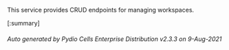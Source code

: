 






This service provides CRUD endpoints for managing workspaces.

[:summary]

###### Auto generated by Pydio Cells Enterprise Distribution v2.3.3 on 9-Aug-2021
